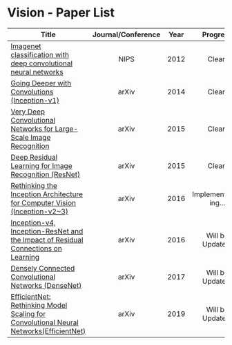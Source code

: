 # Vision - Paper List

|Title|Journal/Conference|Year|Progress|
|---|:---:|---|:---:|
|[Imagenet classification with deep convolutional neural networks](https://github.com/CKtrace/Research-Paper-Review/tree/main/Vision/Alexnet)|NIPS|2012|Clear!|
|[Going Deeper with Convolutions (Inception-v1)](https://github.com/CKtrace/Research-Paper-Review/tree/main/Vision/GoogLeNet)|arXiv|2014|Clear!|
|[Very Deep Convolutional Networks for Large-Scale Image Recognition](https://github.com/CKtrace/Research-Paper-Review/tree/main/Vision/VGGNet)|arXiv|2015|Clear!|
|[Deep Residual Learning for Image Recognition (ResNet)](https://github.com/CKtrace/Research-Paper-Review/tree/main/Vision/ResNet)|arXiv|2015|Clear!|
|[Rethinking the Inception Architecture for Computer Vision (Inception-v2~3)](https://github.com/CKtrace/Research-Paper-Review/tree/main/Vision/InceptionV2-V3)|arXiv|2016|Implementation ing...|
|[Inception-v4, Inception-ResNet and the Impact of Residual Connections on Learning]()|arXiv|2016|Will be Updated!|
|[Densely Connected Convolutional Networks (DenseNet)]()|arXiv|2017|Will be Updated!|
|[EfficientNet: Rethinking Model Scaling for Convolutional Neural Networks(EfficientNet)]()|arXiv|2019|Will be Updated!|

